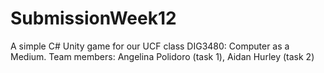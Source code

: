 # SubmissionWeek12
A simple C# Unity game for our UCF class DIG3480: Computer as a Medium. Team members: Angelina Polidoro (task 1), Aidan Hurley (task 2)
